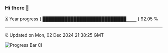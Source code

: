 ### Hi there 👋

⏳ Year progress { ███████████████████████████▁▁▁ } 92.05 %

---

⏰ Updated on Mon, 02 Dec 2024 21:38:25 GMT

![Progress Bar CI](https://github.com/IshwaranRudhara/GIT-ACTION/workflows/Progress%20Bar%20CI/badge.svg)
